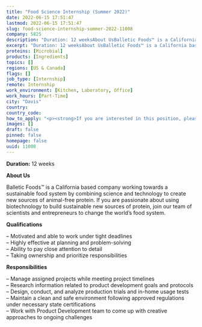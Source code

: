 ```yaml
---
title: "Food Science Internship (Summer 2022)"
date: 2022-06-15 17:51:47
lastmod: 2022-06-15 17:51:47
slug: food-science-internship-summer-2022-11008
company: 5825
description: "Duration: 12 weeksAbout UsBalletic Foods™ is a California based company working towards a sustainable food system by combining science and technology to create new sources of animal-free protein. If you are passionate about using biotechnology to build sustainable new sources of protein, join our team of scientists and entrepreneurs to change the world’s food system.Qualifications"
excerpt: "Duration: 12 weeksAbout UsBalletic Foods™ is a California based company working towards a sustainable food system by combining science and technology to create new sources of animal-free protein. If you are passionate about using biotechnology to build sustainable new sources of protein, join our team of scientists and entrepreneurs to change the world’s food system.Qualifications"
proteins: [Microbial]
products: [Ingredients]
topics: []
regions: [US & Canada]
flags: []
job_type: [Internship]
remote: Internship
work_environment: [Kitchen, Laboratory, Office]
work_hours: [Part-Time]
city: "Davis"
country: 
country_code: 
how_to_apply: "<p><strong>If you are interested in this position, please contact <a href=\"mailto:careers@balleticfoods.com\">careers@balleticfoods.com</a></strong></p>"
images: []
draft: false
pinned: false
homepage: false
uuid: 11008
---
```

<p><strong>Duration:</strong> 12 weeks</p>
<p><strong>About Us</strong></p>
<p>Balletic Foods™ is a California based company working towards a sustainable food system by combining science and technology to create new sources of animal-free protein. If you are passionate about using biotechnology to build sustainable new sources of protein, join our team of scientists and entrepreneurs to change the world’s food system.</p>
<p><strong>Qualifications</strong></p>
<p>– Motivated and able to work under tight deadlines<br />
– Highly effective at planning and problem-solving<br />
– Ability to pay close attention to detail<br />
– Taking ownership and prioritize responsibilities</p>
<p><strong>Responsibilities</strong></p>
<p>– Manage assigned projects while meeting project timelines<br />
– Research information related to product development goals and protocols<br />
– Design, conduct, and analyze production trials and in-home usage tests<br />
– Maintain a clean and safe environment following approved regulations under necessary state certifications<br />
– Work with Product Development team to come up with creative approaches to ongoing challenges</p>
